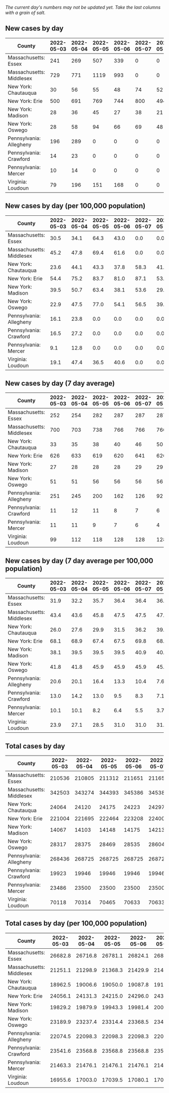 _The current day's numbers may not be updated yet. Take the last columns with a grain of salt._
## New cases by day

| County | 2022-05-03 | 2022-05-04 | 2022-05-05 | 2022-05-06 | 2022-05-07 | 2022-05-08 | 2022-05-09 |
| --- | --- | --- | --- | --- | --- | --- | --- |
| Massachusetts: Essex | 241 | 269 | 507 | 339 | 0 | 0 |  |
| Massachusetts: Middlesex | 729 | 771 | 1119 | 993 | 0 | 0 |  |
| New York: Chautauqua | 30 | 56 | 55 | 48 | 74 | 52 |  |
| New York: Erie | 500 | 691 | 769 | 744 | 800 | 494 |  |
| New York: Madison | 28 | 36 | 45 | 27 | 38 | 21 |  |
| New York: Oswego | 28 | 58 | 94 | 66 | 69 | 48 |  |
| Pennsylvania: Allegheny | 196 | 289 | 0 | 0 | 0 | 0 |  |
| Pennsylvania: Crawford | 14 | 23 | 0 | 0 | 0 | 0 |  |
| Pennsylvania: Mercer | 10 | 14 | 0 | 0 | 0 | 0 |  |
| Virginia: Loudoun | 79 | 196 | 151 | 168 | 0 | 0 |  |

## New cases by day (per 100,000 population)

| County | 2022-05-03 | 2022-05-04 | 2022-05-05 | 2022-05-06 | 2022-05-07 | 2022-05-08 | 2022-05-09 |
| --- | --- | --- | --- | --- | --- | --- | --- |
| Massachusetts: Essex | 30.5 | 34.1 | 64.3 | 43.0 | 0.0 | 0.0 |  |
| Massachusetts: Middlesex | 45.2 | 47.8 | 69.4 | 61.6 | 0.0 | 0.0 |  |
| New York: Chautauqua | 23.6 | 44.1 | 43.3 | 37.8 | 58.3 | 41.0 |  |
| New York: Erie | 54.4 | 75.2 | 83.7 | 81.0 | 87.1 | 53.8 |  |
| New York: Madison | 39.5 | 50.7 | 63.4 | 38.1 | 53.6 | 29.6 |  |
| New York: Oswego | 22.9 | 47.5 | 77.0 | 54.1 | 56.5 | 39.3 |  |
| Pennsylvania: Allegheny | 16.1 | 23.8 | 0.0 | 0.0 | 0.0 | 0.0 |  |
| Pennsylvania: Crawford | 16.5 | 27.2 | 0.0 | 0.0 | 0.0 | 0.0 |  |
| Pennsylvania: Mercer | 9.1 | 12.8 | 0.0 | 0.0 | 0.0 | 0.0 |  |
| Virginia: Loudoun | 19.1 | 47.4 | 36.5 | 40.6 | 0.0 | 0.0 |  |

## New cases by day (7 day average)

| County | 2022-05-03 | 2022-05-04 | 2022-05-05 | 2022-05-06 | 2022-05-07 | 2022-05-08 | 2022-05-09 |
| --- | --- | --- | --- | --- | --- | --- | --- |
| Massachusetts: Essex | 252 | 254 | 282 | 287 | 287 | 287 |  |
| Massachusetts: Middlesex | 700 | 703 | 738 | 766 | 766 | 766 |  |
| New York: Chautauqua | 33 | 35 | 38 | 40 | 46 | 50 |  |
| New York: Erie | 626 | 633 | 619 | 620 | 641 | 626 |  |
| New York: Madison | 27 | 28 | 28 | 28 | 29 | 29 |  |
| New York: Oswego | 51 | 51 | 56 | 56 | 56 | 56 |  |
| Pennsylvania: Allegheny | 251 | 245 | 200 | 162 | 126 | 92 |  |
| Pennsylvania: Crawford | 11 | 12 | 11 | 8 | 7 | 6 |  |
| Pennsylvania: Mercer | 11 | 11 | 9 | 7 | 6 | 4 |  |
| Virginia: Loudoun | 99 | 112 | 118 | 128 | 128 | 128 |  |

## New cases by day (7 day average per 100,000 population)

| County | 2022-05-03 | 2022-05-04 | 2022-05-05 | 2022-05-06 | 2022-05-07 | 2022-05-08 | 2022-05-09 |
| --- | --- | --- | --- | --- | --- | --- | --- |
| Massachusetts: Essex | 31.9 | 32.2 | 35.7 | 36.4 | 36.4 | 36.4 |  |
| Massachusetts: Middlesex | 43.4 | 43.6 | 45.8 | 47.5 | 47.5 | 47.5 |  |
| New York: Chautauqua | 26.0 | 27.6 | 29.9 | 31.5 | 36.2 | 39.4 |  |
| New York: Erie | 68.1 | 68.9 | 67.4 | 67.5 | 69.8 | 68.1 |  |
| New York: Madison | 38.1 | 39.5 | 39.5 | 39.5 | 40.9 | 40.9 |  |
| New York: Oswego | 41.8 | 41.8 | 45.9 | 45.9 | 45.9 | 45.9 |  |
| Pennsylvania: Allegheny | 20.6 | 20.1 | 16.4 | 13.3 | 10.4 | 7.6 |  |
| Pennsylvania: Crawford | 13.0 | 14.2 | 13.0 | 9.5 | 8.3 | 7.1 |  |
| Pennsylvania: Mercer | 10.1 | 10.1 | 8.2 | 6.4 | 5.5 | 3.7 |  |
| Virginia: Loudoun | 23.9 | 27.1 | 28.5 | 31.0 | 31.0 | 31.0 |  |

## Total cases by day

| County | 2022-05-03 | 2022-05-04 | 2022-05-05 | 2022-05-06 | 2022-05-07 | 2022-05-08 | 2022-05-09 |
| --- | --- | --- | --- | --- | --- | --- | --- |
| Massachusetts: Essex | 210536 | 210805 | 211312 | 211651 | 211651 | 211651 |  |
| Massachusetts: Middlesex | 342503 | 343274 | 344393 | 345386 | 345386 | 345386 |  |
| New York: Chautauqua | 24064 | 24120 | 24175 | 24223 | 24297 | 24349 |  |
| New York: Erie | 221004 | 221695 | 222464 | 223208 | 224008 | 224502 |  |
| New York: Madison | 14067 | 14103 | 14148 | 14175 | 14213 | 14234 |  |
| New York: Oswego | 28317 | 28375 | 28469 | 28535 | 28604 | 28652 |  |
| Pennsylvania: Allegheny | 268436 | 268725 | 268725 | 268725 | 268725 | 268725 |  |
| Pennsylvania: Crawford | 19923 | 19946 | 19946 | 19946 | 19946 | 19946 |  |
| Pennsylvania: Mercer | 23486 | 23500 | 23500 | 23500 | 23500 | 23500 |  |
| Virginia: Loudoun | 70118 | 70314 | 70465 | 70633 | 70633 | 70633 |  |

## Total cases by day (per 100,000 population)

| County | 2022-05-03 | 2022-05-04 | 2022-05-05 | 2022-05-06 | 2022-05-07 | 2022-05-08 | 2022-05-09 |
| --- | --- | --- | --- | --- | --- | --- | --- |
| Massachusetts: Essex | 26682.8 | 26716.8 | 26781.1 | 26824.1 | 26824.1 | 26824.1 |  |
| Massachusetts: Middlesex | 21251.1 | 21298.9 | 21368.3 | 21429.9 | 21429.9 | 21429.9 |  |
| New York: Chautauqua | 18962.5 | 19006.6 | 19050.0 | 19087.8 | 19146.1 | 19187.1 |  |
| New York: Erie | 24056.1 | 24131.3 | 24215.0 | 24296.0 | 24383.1 | 24436.9 |  |
| New York: Madison | 19829.2 | 19879.9 | 19943.3 | 19981.4 | 20035.0 | 20064.6 |  |
| New York: Oswego | 23189.9 | 23237.4 | 23314.4 | 23368.5 | 23425.0 | 23464.3 |  |
| Pennsylvania: Allegheny | 22074.5 | 22098.3 | 22098.3 | 22098.3 | 22098.3 | 22098.3 |  |
| Pennsylvania: Crawford | 23541.6 | 23568.8 | 23568.8 | 23568.8 | 23568.8 | 23568.8 |  |
| Pennsylvania: Mercer | 21463.3 | 21476.1 | 21476.1 | 21476.1 | 21476.1 | 21476.1 |  |
| Virginia: Loudoun | 16955.6 | 17003.0 | 17039.5 | 17080.1 | 17080.1 | 17080.1 |  |
